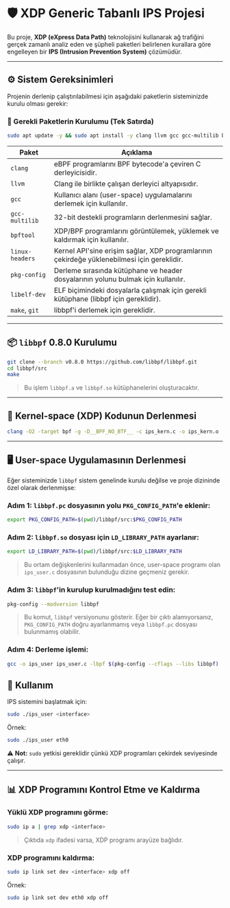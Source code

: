# 🛡️ XDP Generic Tabanlı IPS Projesi

Bu proje, **XDP (eXpress Data Path)** teknolojisini kullanarak ağ trafiğini gerçek zamanlı analiz eden ve şüpheli paketleri belirlenen kurallara göre engelleyen bir **IPS (Intrusion Prevention System)** çözümüdür.

---

## ⚙️ Sistem Gereksinimleri

Projenin derlenip çalıştırılabilmesi için aşağıdaki paketlerin sisteminizde kurulu olması gerekir:

### 🔧 Gerekli Paketlerin Kurulumu (Tek Satırda)

```bash
sudo apt update -y && sudo apt install -y clang llvm gcc gcc-multilib bpftool linux-headers-$(uname -r) pkg-config make git libelf-dev
```

| Paket            | Açıklama |
|------------------|----------|
| `clang`          | eBPF programlarını BPF bytecode'a çeviren C derleyicisidir. |
| `llvm`           | Clang ile birlikte çalışan derleyici altyapısıdır. |
| `gcc`            | Kullanıcı alanı (user-space) uygulamalarını derlemek için kullanılır. |
| `gcc-multilib`   | 32-bit destekli programların derlenmesini sağlar. |
| `bpftool`        | XDP/BPF programlarını görüntülemek, yüklemek ve kaldırmak için kullanılır. |
| `linux-headers`  | Kernel API'sine erişim sağlar, XDP programlarının çekirdeğe yüklenebilmesi için gereklidir. |
| `pkg-config`     | Derleme sırasında kütüphane ve header dosyalarının yolunu bulmak için kullanılır. |
| `libelf-dev`     | ELF biçimindeki dosyalarla çalışmak için gerekli kütüphane (libbpf için gereklidir). |
| `make`, `git`    | libbpf'i derlemek için gereklidir. |

---

## 📦 `libbpf` 0.8.0 Kurulumu

```bash
git clone --branch v0.8.0 https://github.com/libbpf/libbpf.git
cd libbpf/src
make
```

> Bu işlem `libbpf.a` ve `libbpf.so` kütüphanelerini oluşturacaktır.

---

## 🧩 Kernel-space (XDP) Kodunun Derlenmesi

```bash
clang -O2 -target bpf -g -D__BPF_NO_BTF__ -c ips_kern.c -o ips_kern.o
```

---

## 🖥️ User-space Uygulamasının Derlenmesi

Eğer sisteminizde `libbpf` sistem genelinde kurulu değilse ve proje dizininde özel olarak derlenmişse:

### Adım 1: `libbpf.pc` dosyasının yolu `PKG_CONFIG_PATH`'e eklenir:

```bash
export PKG_CONFIG_PATH=$(pwd)/libbpf/src:$PKG_CONFIG_PATH
```

### Adım 2: `libbpf.so` dosyası için `LD_LIBRARY_PATH` ayarlanır:

```bash
export LD_LIBRARY_PATH=$(pwd)/libbpf/src:$LD_LIBRARY_PATH
```

> Bu ortam değişkenlerini kullanmadan önce, user-space programı olan `ips_user.c` dosyasının bulunduğu dizine geçmeniz gerekir.

### Adım 3: `libbpf`'in kurulup kurulmadığını test edin:

```bash
pkg-config --modversion libbpf
```

> Bu komut, `libbpf` versiyonunu gösterir. Eğer bir çıktı alamıyorsanız, `PKG_CONFIG_PATH` doğru ayarlanmamış veya `libbpf.pc` dosyası bulunmamış olabilir.

### Adım 4: Derleme işlemi:

```bash
gcc -o ips_user ips_user.c -lbpf $(pkg-config --cflags --libs libbpf)
```
## 🚀 Kullanım

IPS sistemini başlatmak için:

```bash
sudo ./ips_user <interface>
```

Örnek:

```bash
sudo ./ips_user eth0
```

⚠️ **Not:** `sudo` yetkisi gereklidir çünkü XDP programları çekirdek seviyesinde çalışır.

---

## 📊 XDP Programını Kontrol Etme ve Kaldırma

### Yüklü XDP programını görme:

```bash
sudo ip a | grep xdp <interface>
```

> Çıktıda `xdp` ifadesi varsa, XDP programı arayüze bağlıdır.

### XDP programını kaldırma:

```bash
sudo ip link set dev <interface> xdp off
```

Örnek:

```bash
sudo ip link set dev eth0 xdp off
```
